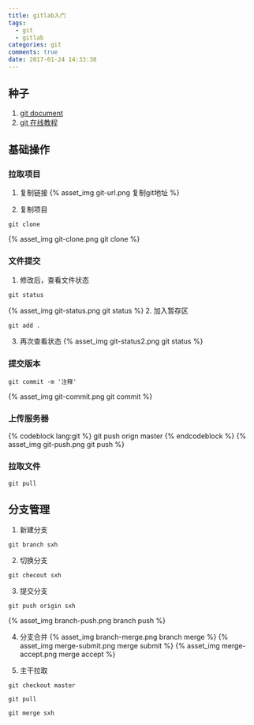 ```yaml
---
title: gitlab入门
tags:
  - git
  - gitlab
categories: git
comments: true
date: 2017-01-24 14:33:38
---
```


## 种子
1. [git document](https://git-scm.com/doc)
2. [git 在线教程](https://try.github.io)

## 基础操作
### 拉取项目
1. 复制链接
{% asset_img git-url.png 复制git地址 %}

2. 复制项目
````
git clone
````
{% asset_img git-clone.png git clone %}

### 文件提交
1. 修改后，查看文件状态
  ````
  git status
  ````
  {% asset_img git-status.png git status %}
2. 加入暂存区
  ````
  git add .
  ````
3. 再次查看状态
  {% asset_img git-status2.png git status %}

### 提交版本
  ````
  git commit -m '注释'
  ````
  {% asset_img git-commit.png git commit %}

### 上传服务器
  {% codeblock lang:git %}
  git push orign master
  {% endcodeblock %}
  {% asset_img git-push.png git push %}

### 拉取文件
  ````
  git pull
  ````

## 分支管理
1. 新建分支
  ```` git
  git branch sxh
  ````
2. 切换分支
  ```` git
  git checout sxh
  ````
3. 提交分支
  ```` git
  git push origin sxh
  ````
  {% asset_img branch-push.png branch push %}

4. 分支合并
  {% asset_img branch-merge.png branch merge %}
  {% asset_img merge-submit.png merge submit %}
  {% asset_img merge-accept.png merge accept %}

5. 主干拉取
  ````
  git checkout master
  ````
  ````
  git pull
  ````
  ````
  git merge sxh
  ````